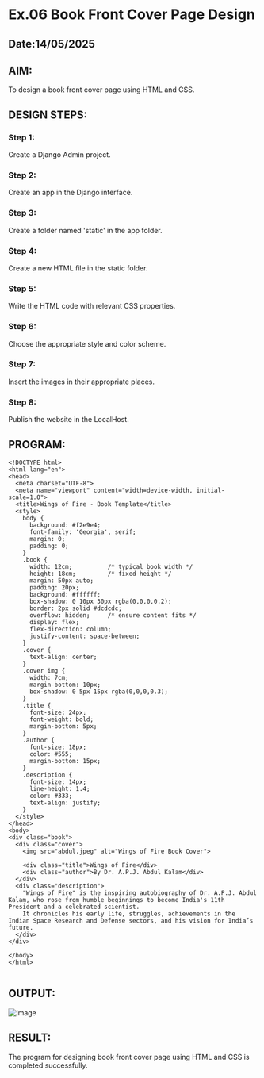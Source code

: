 # Ex.06 Book Front Cover Page Design
## Date:14/05/2025

## AIM:
To design a book front cover page using HTML and CSS.

## DESIGN STEPS:

### Step 1:
Create a Django Admin project.

### Step 2:
Create an app in the Django interface.

### Step 3:
Create a folder named 'static' in the app folder.

### Step 4:
Create a new HTML file in the static folder.

### Step 5:
Write the HTML code with relevant CSS properties.

### Step 6:
Choose the appropriate style and color scheme.

### Step 7:
Insert the images in their appropriate places.

### Step 8:
Publish the website in the LocalHost.

## PROGRAM:
```
<!DOCTYPE html>
<html lang="en">
<head>
  <meta charset="UTF-8">
  <meta name="viewport" content="width=device-width, initial-scale=1.0">
  <title>Wings of Fire - Book Template</title>
  <style>
    body {
      background: #f2e9e4;
      font-family: 'Georgia', serif;
      margin: 0;
      padding: 0;
    }
    .book {
      width: 12cm;          /* typical book width */
      height: 18cm;         /* fixed height */
      margin: 50px auto;
      padding: 20px;
      background: #ffffff;
      box-shadow: 0 10px 30px rgba(0,0,0,0.2);
      border: 2px solid #dcdcdc;
      overflow: hidden;     /* ensure content fits */
      display: flex;
      flex-direction: column;
      justify-content: space-between;
    }
    .cover {
      text-align: center;
    }
    .cover img {
      width: 7cm;
      margin-bottom: 10px;
      box-shadow: 0 5px 15px rgba(0,0,0,0.3);
    }
    .title {
      font-size: 24px;
      font-weight: bold;
      margin-bottom: 5px;
    }
    .author {
      font-size: 18px;
      color: #555;
      margin-bottom: 15px;
    }
    .description {
      font-size: 14px;
      line-height: 1.4;
      color: #333;
      text-align: justify;
    }
  </style>
</head>
<body>
<div class="book">
  <div class="cover">
    <img src="abdul.jpeg" alt="Wings of Fire Book Cover">
    
    <div class="title">Wings of Fire</div>
    <div class="author">By Dr. A.P.J. Abdul Kalam</div>
  </div>
  <div class="description">
    "Wings of Fire" is the inspiring autobiography of Dr. A.P.J. Abdul Kalam, who rose from humble beginnings to become India's 11th President and a celebrated scientist. 
    It chronicles his early life, struggles, achievements in the Indian Space Research and Defense sectors, and his vision for India’s future.
  </div>
</div>

</body>
</html>


```

## OUTPUT:
![image](https://github.com/user-attachments/assets/7508456d-6eee-4998-9a7d-207cd3ac8cdb)

## RESULT:
The program for designing book front cover page using HTML and CSS is completed successfully.
